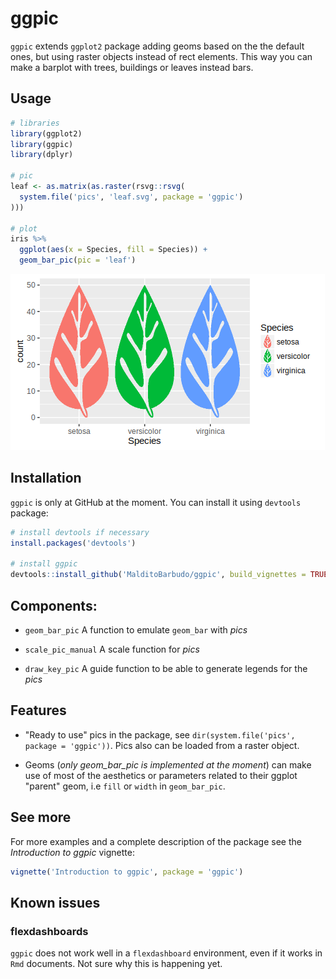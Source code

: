 # ggpic

`ggpic` extends `ggplot2` package adding geoms based on the the default ones, but
using raster objects instead of rect elements. This way you can make a barplot
with trees, buildings or leaves instead bars.

## Usage

```r
# libraries
library(ggplot2)
library(ggpic)
library(dplyr)

# pic
leaf <- as.matrix(as.raster(rsvg::rsvg(
  system.file('pics', 'leaf.svg', package = 'ggpic')
)))

# plot
iris %>%
  ggplot(aes(x = Species, fill = Species)) +
  geom_bar_pic(pic = 'leaf')
```

![](example.png)

## Installation

`ggpic` is only at GitHub at the moment. You can install it using `devtools`
package:

```r
# install devtools if necessary
install.packages('devtools')

# install ggpic
devtools::install_github('MalditoBarbudo/ggpic', build_vignettes = TRUE)
```

## Components:

+ `geom_bar_pic` A function to emulate `geom_bar` with *pics*

+ `scale_pic_manual` A scale function for *pics*

+ `draw_key_pic` A guide function to be able to generate legends for the *pics*

## Features

+ "Ready to use" pics in the package, see
  `dir(system.file('pics', package = 'ggpic'))`. Pics also can be loaded from
  a raster object.

+ Geoms (*only geom_bar_pic is implemented at the moment*) can make use of most
  of the aesthetics or parameters related to their ggplot "parent" geom, i.e
  `fill` or `width` in `geom_bar_pic`.

## See more

For more examples and a complete description of the package
see the *Introduction to ggpic* vignette:

```r
vignette('Introduction to ggpic', package = 'ggpic')
```

## Known issues

### flexdashboards

`ggpic` does not work well in a `flexdashboard` environment, even if it works
in `Rmd` documents. Not sure why this is happening yet.